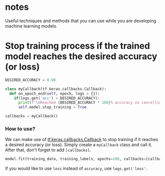 # notes
Useful techniques and methods that you can use while you are developing machine learning models.

# Stop training process if the trained model reaches the desired accuracy (or loss)
```python
DESIRED_ACCURACY = 0.98

class myCallback(tf.keras.callbacks.Callback):
  def on_epoch_end(self, epoch, logs = {}):
    if(logs.get('acc') > DESIRED_ACCURACY):
      print(f"\nReached {DESIRED_ACCURACY * 100}% accuracy so cancelling training!")
      self.model.stop_training = True

callbacks = myCallback()
```

### How to use?

We can make use of [tf.keras.callbacks.Callback](https://www.tensorflow.org/api_docs/python/tf/keras/callbacks/Callback) to stop training if it reaches a desired accuracy (or loss). Simply create a `myCallback` class and call it.  After that, don't forget to add `[callbacks]`.

```python
model.fit(training_data, training_labels, epochs=100, callbacks=[callbacks])
```

If you would like to use `loss` instead of `accuracy`, use `logs.get('loss'`.
